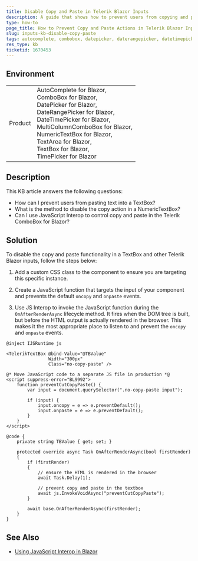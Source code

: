 ```yaml
---
title: Disable Copy and Paste in Telerik Blazor Inputs
description: A guide that shows how to prevent users from copying and pasting text into the Telerik Blazor Inputs in a Blazor application.
type: how-to
page_title: How to Prevent Copy and Paste Actions in Telerik Blazor Inputs
slug: inputs-kb-disable-copy-paste
tags: autocomplete, combobox, datepicker, daterangepicker, datetimepicker, multicolumncombobox, numerictextbox,   textbox, textarea, timepicker, blazor, copy, paste
res_type: kb
ticketid: 1670453
---
```


## Environment

<table>
<tbody>
<tr>
<td>Product</td>
            <td>
                AutoComplete for Blazor,<br />
                ComboBox for Blazor,<br />
                DatePicker for Blazor,<br />
                DateRangePicker for Blazor,<br />
                DateTimePicker for Blazor,<br />
                MultiColumnComboBox for Blazor,<br />
                NumericTextBox for Blazor,<br />
                TextArea for Blazor,<br />
                TextBox for Blazor,<br />
                TimePicker for Blazor
            </td>
</tr>
</tbody>
</table>

## Description

This KB article answers the following questions:
- How can I prevent users from pasting text into a TextBox?
- What is the method to disable the copy action in a NumericTextBox?
- Can I use JavaScript Interop to control copy and paste in the Telerik ComboBox for Blazor?

## Solution

To disable the copy and paste functionality in a TextBox and other Telerik Blazor inputs, follow the steps below:

1. Add a custom CSS class to the component to ensure you are targeting this specific instance. 

2. Create a JavaScript function that targets the input of your component and prevents the default `oncopy` and `onpaste` events.

3. Use JS Interop to invoke the JavaScript function during the `OnAfterRenderAsync` lifecycle method. It fires when the DOM tree is built, but before the HTML output is actually rendered in the browser. This makes it the most appropriate place to listen to and prevent the `oncopy` and `onpaste` events.

````CSHTML
@inject IJSRuntime js

<TelerikTextBox @bind-Value="@TBValue"
                Width="300px"
                Class="no-copy-paste" />

@* Move JavaScript code to a separate JS file in production *@
<script suppress-error="BL9992">
    function preventCutCopyPaste() {
        var input = document.querySelector(".no-copy-paste input");

        if (input) {
            input.oncopy = e => e.preventDefault();
            input.onpaste = e => e.preventDefault();
        }
    }
</script>

@code {
    private string TBValue { get; set; }

    protected override async Task OnAfterRenderAsync(bool firstRender)
    {
        if (firstRender)
        {
            // ensure the HTML is rendered in the browser
            await Task.Delay(1);

            // prevent copy and paste in the textbox
            await js.InvokeVoidAsync("preventCutCopyPaste");
        }

        await base.OnAfterRenderAsync(firstRender);
    }
}
````

## See Also

- [Using JavaScript Interop in Blazor](https://docs.microsoft.com/aspnet/core/blazor/javascript-interop)
